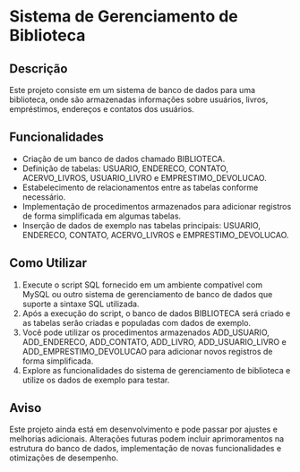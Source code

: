 # Sistema de Gerenciamento de Biblioteca

## Descrição

Este projeto consiste em um sistema de banco de dados para uma biblioteca, onde são armazenadas informações sobre usuários, livros, empréstimos, endereços e contatos dos usuários.

## Funcionalidades

- Criação de um banco de dados chamado BIBLIOTECA.
- Definição de tabelas: USUARIO, ENDERECO, CONTATO, ACERVO_LIVROS, USUARIO_LIVRO e EMPRESTIMO_DEVOLUCAO.
- Estabelecimento de relacionamentos entre as tabelas conforme necessário.
- Implementação de procedimentos armazenados para adicionar registros de forma simplificada em algumas tabelas.
- Inserção de dados de exemplo nas tabelas principais: USUARIO, ENDERECO, CONTATO, ACERVO_LIVROS e EMPRESTIMO_DEVOLUCAO.

## Como Utilizar

1. Execute o script SQL fornecido em um ambiente compatível com MySQL ou outro sistema de gerenciamento de banco de dados que suporte a sintaxe SQL utilizada.
2. Após a execução do script, o banco de dados BIBLIOTECA será criado e as tabelas serão criadas e populadas com dados de exemplo.
3. Você pode utilizar os procedimentos armazenados ADD_USUARIO, ADD_ENDERECO, ADD_CONTATO, ADD_LIVRO, ADD_USUARIO_LIVRO e ADD_EMPRESTIMO_DEVOLUCAO para adicionar novos registros de forma simplificada.
4. Explore as funcionalidades do sistema de gerenciamento de biblioteca e utilize os dados de exemplo para testar.

## Aviso

Este projeto ainda está em desenvolvimento e pode passar por ajustes e melhorias adicionais. Alterações futuras podem incluir aprimoramentos na estrutura do banco de dados, implementação de novas funcionalidades e otimizações de desempenho.
